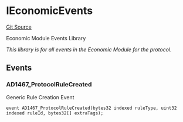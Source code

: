 # IEconomicEvents
[Git Source](https://github.com/thrackle-io/aquifi-rules-v1/blob/0c22edbee3ca4c32dcba8042eeb10bc1a6c3bdd0/src/common/IEvents.sol)

Economic Module Events Library

*This library is for all events in the Economic Module for the protocol.*


## Events
### AD1467_ProtocolRuleCreated
Generic Rule Creation Event


```solidity
event AD1467_ProtocolRuleCreated(bytes32 indexed ruleType, uint32 indexed ruleId, bytes32[] extraTags);
```

